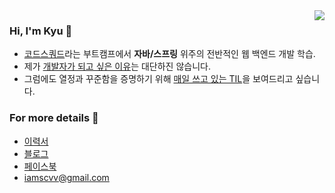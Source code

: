 <img src="https://user-images.githubusercontent.com/59721293/116868919-c910e700-ac63-11eb-8850-711bc436bd77.png" align="right" />

### Hi, I'm Kyu 👋

- [코드스쿼드](https://codesquad.kr/)라는 부트캠프에서 **자바/스프링** 위주의 전반적인 웹 백엔드 개발 학습.
- 제가 [개발자가 되고 싶은 이유](https://velog.io/@kyukim/about)는 대단하진 않습니다.
- 그럼에도 열정과 꾸준함을 증명하기 위해 [매일 쓰고 있는 TIL](https://velog.io/@kyukim/series/TIL)을 보여드리고 싶습니다.

### For more details 📄

- [이력서](/)
- [블로그](https://velog.io/@kyukim)
- [페이스북](https://www.facebook.com/profile.php?id=100004928773049)
- iamscvv@gmail.com




